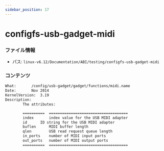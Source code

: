 ```yaml
---
sidebar_position: 17
---
```

# configfs-usb-gadget-midi

### ファイル情報

- パス: `linux-v6.12/Documentation/ABI/testing/configfs-usb-gadget-midi`

### コンテンツ

```txt
What:		/config/usb-gadget/gadget/functions/midi.name
Date:		Nov 2014
KernelVersion:	3.19
Description:
		The attributes:

		==========	====================================
		index		index value for the USB MIDI adapter
		id		ID string for the USB MIDI adapter
		buflen		MIDI buffer length
		qlen		USB read request queue length
		in_ports	number of MIDI input ports
		out_ports	number of MIDI output ports
		==========	====================================

```
